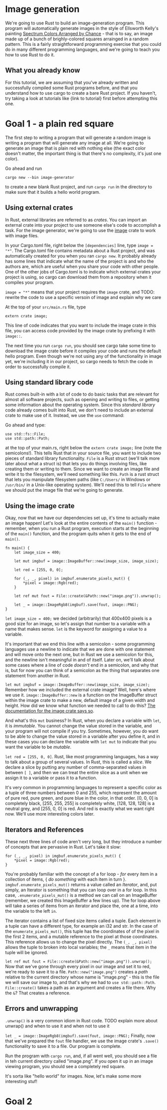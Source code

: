 Image generation
================

We're going to use Rust to build an image-generation program. This program will
automatically generate images in the style of Ellsworth Kelly's painting
[Spectrum Colors Arranged by Chance](https://www.sfmoma.org/artwork/99.352) -
that is to say, an image made up of a bunch of brighly-colored squares
arrainged in a random pattern. This is a fairly straightforward programming
exercise that you could do in many different programming languages, and we're going
to teach you how to use Rust to do it.

What you already know
---------------------

For this tutorial, we are assuming that you've already written and successfully
compiled some Rust programs before, and that you understand how to use cargo to
create a bare Rust project. If you haven't, try taking a look at tutorials
like {link to tutorial} first before attempting this one.


Goal 1 - a plain red square
===========================

The first step to writing a program that will generate a random image is
writing a program that will generate any image at all. We're going to generate
an image that is plain red with nothing else (the exact color doesn't matter,
the important thing is that there's no complexity, it's just one color).

Go ahead and run

`cargo new --bin image-generator`

to create a new blank Rust project, and run `cargo run` in the directory
to make sure that it builds a hello world program.


Using external crates
------------------------------

In Rust, external libraries are referred to as *crates*. You can import an
external crate into your project to use someone else's code to accomplish a
task.  For the image generator, we're going to use the
[image](https://github.com/PistonDevelopers/image) crate to work with image
files.

In your Cargo.toml file, right below the `[dependencies]` line, type `image =
"*"`. The Cargo.toml file contains metadata about a Rust project, and was
automatically created for you when you ran `cargo new`. It probably already has
some lines that indicate what the name of the project is and who the authors
are, which are useful when you share your code with other people. One of the
other jobs of Cargo.toml is to indicate which external crates your project is
using, so cargo can download them from a repository when it compiles your
program.

`image = "*"` means that your project requires the `image` crate, and
TODO: rewrite the code to use a specific versoin of image and explain why we care

At the top of your `src/main.rs` file, type

`extern crate image;`

This line of code indicates that you want to include the image crate in this file, 
you can access code provided by the image crate by prefixing it with `image::`.

The next time you run `cargo run`, you should see cargo take some time to download
the image crate before it compiles your code and runs the default hello program.
Even though we're not using any of the functionality in image yet, we're including
it in our project, so cargo needs to fetch the code in order to successfully compile it.

Using standard library code
---------------------------

Rust comes built-in with a lot of code to do basic tasks that are relevant for almost all
software projects, such as opening and writing to files, or getting some information about
the operating system. Since this *standard library* code already comes built into Rust, we don't
need to include an external crate to make use of it. Instead, we use the `use` command:

Go ahead and type:

    use std::fs::File;
    use std::path::Path;

at the top of your main.rs, right below the `extern crate image;` line (note
the semicolons!).  This tells Rust that in your source file, you want to
include two pieces of standard library functionality.  `File` is a Rust struct
(we'll talk more later about what a struct is) that lets you do things
involving files, like creating them or writing to them. Since we want to create
an image file and write it to the filesystem, we'll need something like this.
`Path` is a rust struct that lets you manipulate filesystem paths (like
`C:/Users/` in Windows or `/usr/bin/` in a Unix-like operating system). We'll need this
to tell `File` where we should put the image file that we're going to generate.

Using the image crate
---------------------

Okay, now that we have our dependencies set up, it's time to actually make an
image happen!  Let's look at the entire contents of the `main()` function -
remember, when you run a Rust program, execution starts at the beginning of the
`main()` function, and the program quits when it gets to the end of `main()`.

    fn main() {
        let image_size = 400;

        let mut imgbuf = image::ImageBuffer::new(image_size, image_size);

        let red = [255, 0, 0];

        for (_, _, pixel) in imgbuf.enumerate_pixels_mut() {
            *pixel = image::Rgb(red);
        }

        let ref mut fout = File::create(&Path::new("image.png")).unwrap();

        let _ = image::ImageRgb8(imgbuf).save(fout, image::PNG);
    }

`let image_size = 400;` we decided (arbitrarily) that 400x400 pixels is a good
size for an image, so let's assign that number to a variable with a name that
makes sense. `let` is the keyword for assigning a value to a variable.

It's important that we end this line with a semicolon - some
programming languages use a newline to indicate that we are done with one
statement and will move onto the next one, but in Rust we use a semicolon for
this, and the newline isn't meaningful in and of itself.  Later on, we'll talk
about some cases where a line of code *doesn't* end in a semicolon, and why
that is, but for now you can think of a semicolon as the thing that separates one
statement from another in Rust.

`let mut imgbuf = image::ImageBuffer::new(image_size, image_size);` Remember
how we included the external crate image? Well, here's where we use it.
`image::ImageBuffer::new` is a function on the ImageBuffer struct within the
image crate to make a new, default image of a given width and height. How did
we know what function we needed to call to do this?  [The documentation for the
image crate says
so](http://www.piston.rs/image/image/struct.ImageBuffer.html#method.new).

And what's this `mut` business? In Rust, when you declare a variable with
`let`, it is *immutable*. You cannot change the value stored in the variable,
and your program will not compile if you try. Sometimes, however, you do want
to be able to change the value stored in a variable after you define it, and in
these cases you can declare the variable with `let mut` to indicate that you
want the variable to be *mutable*.

`let red = [255, 0, 0]`. Rust, like most programming languages, has a way to
talk about a group of several values. In Rust, this is called a *slice*. We
declare a slice by putting any number of comma-separated values in between `[
]`, and then we can treat the entire slice as a unit when we assign it to a
variable or pass it to a function.

It's very common in programming languages to represent a specific color as a
tuple of three numbers between 0 and 255, which represent the amount of pure
red, pure green, and pure blue in the color, in that order. [0, 0, 0] is
completely black, [255, 255, 255] is completely white, [128, 128, 128] is a
neutral grey, and [255, 0, 0] is red. And red is exactly what we want right
now. We'll use more interesting colors later.

Iterators and References
-----------------------

These next three lines of code aren't very long, but they introduce a number of concepts
that are pervasive in Rust. Let's take it slow:

    for (_, _, pixel) in imgbuf.enumerate_pixels_mut() {
        *pixel = image::Rgb(red);
    }

You're probably familiar with the concept of a for loop - *for* every item in a collection
of items, { *do something* with each item in turn }. `imgbuf.enumerate_pixels_mut()` returns a
value called an *Iterator*, and, put simply, an Iterator is something that you can loop over
in a for loop. In this case, `.enumerate_pixels_mut()` is a method we can call on an ImageBuffer
(remember, we created this ImageBuffer a few lines up). The for loop above will take a series of items
from an iterator and place the, one at a time, into the variable to the left `in`.

The iterator contains a list of fixed size items called a tuple. Each element in a tuple can have a
different type, for example an i32 and str. In the case of the `enumerate_pixels_mut()`, this
tuple has the coordinates of of the pixel in the first 2 items, and a mutable reference to the pixel
at those coordinates. This reference allows us to change the pixel directly.  The `(_, _, pixel)` allows
the tuple to broken into local variables; the `_` means that item in the tuple will be ignored. 

`let ref mut fout = File::create(&Path::new("image.png")).unwrap();`
Now that we've gone through every pixel in our image and set it to red, we're ready to save it to a file.
`Path::new("image.png")` creates a *path* relative to the current directory whose name is "image.png" - this is
the file we will save our image to, and that's why we had to `use std::path::Path`. `File::create()` takes a path
as an argument and creates a file there. Why the `&`? That creates a reference.

Errors and unwrapping
---------------------

`.unwrap()` is a very common idiom in Rust code. TODO explain more about unwrap() and when to use it and when not to use it



`let _ = image::ImageRgb8(imgbuf).save(fout, image::PNG);` Finally, now that we've prepared the `fout` file handler, we use
the image crate's `.save()` functionality to save it to a file. Our program is complete. 

Run the program with `cargo run`, and, if all went well, you should see a file in teh current directory called "image.png". If you
open it up in an image viewing program, you should see a completely red square.

It's sorta like "hello world" for images. Now, let's make some more interesting stuf!

Goal 2
======

